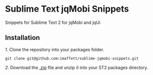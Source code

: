 Sublime Text jqMobi Snippets
=====================================

Snippets for Sublime Text 2 for jqMobi and jqUi

## Installation
*1.*  Clone the repository into your packages folder.

    git clone git@github.com:imaffett/sublime-jqmobi-snippets.git

*2.*  Download the [.zip](http://github.com/imaffett/sublime-jqmobi-snippets/zipball/master) file and unzip it into your ST2 packages directory.
